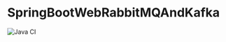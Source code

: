 # SpringBootWebRabbitMQAndKafka

![Java CI](https://github.com/ricardo-ribeiro/SpringBootWebRabbitMQAndKafka/workflows/Java%20CI/badge.svg)
